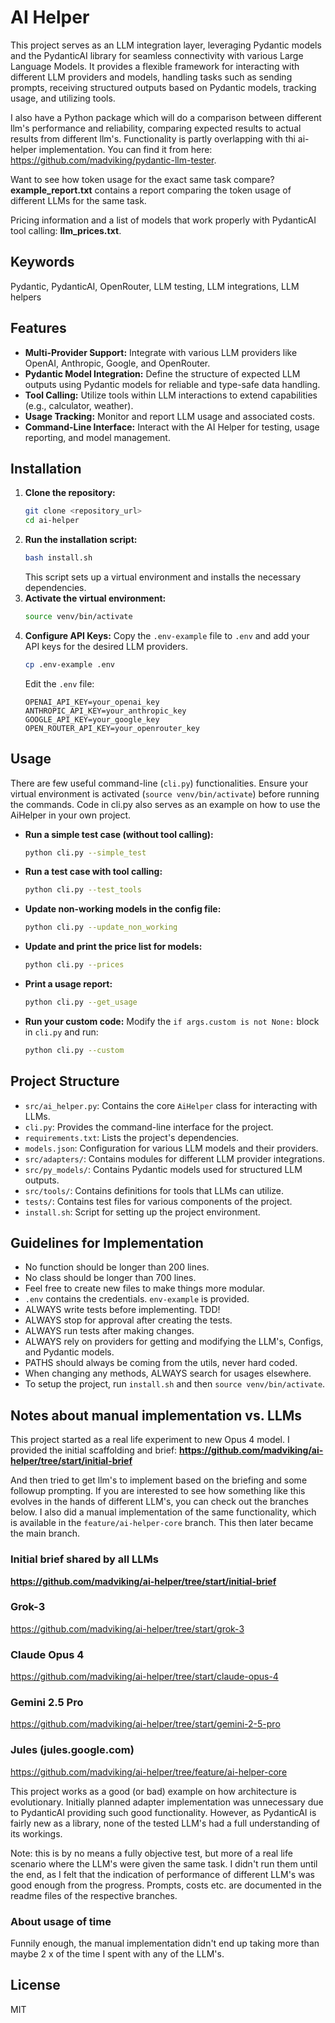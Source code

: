 # AI Helper
This project serves as an LLM integration layer, leveraging Pydantic models and the PydanticAI library for seamless connectivity with various Large Language Models. It provides a flexible framework for interacting with different LLM providers and models, handling tasks such as sending prompts, receiving structured outputs based on Pydantic models, tracking usage, and utilizing tools.

I also have a Python package which will do a comparison between different llm's performance and reliability, comparing expected results to actual results from different llm's. Functionality is partly overlapping with thi ai-helper implementation. You can find it from here:  https://github.com/madviking/pydantic-llm-tester. 

Want to see how token usage for the exact same task compare? **example_report.txt** contains a report comparing the token usage of different LLMs for the same task.

Pricing information and a list of models that work properly with PydanticAI tool calling: **llm_prices.txt**.

## Keywords
Pydantic, PydanticAI, OpenRouter, LLM testing, LLM integrations, LLM helpers

## Features

- **Multi-Provider Support:** Integrate with various LLM providers like OpenAI, Anthropic, Google, and OpenRouter.
- **Pydantic Model Integration:** Define the structure of expected LLM outputs using Pydantic models for reliable and type-safe data handling.
- **Tool Calling:** Utilize tools within LLM interactions to extend capabilities (e.g., calculator, weather).
- **Usage Tracking:** Monitor and report LLM usage and associated costs.
- **Command-Line Interface:** Interact with the AI Helper for testing, usage reporting, and model management.

## Installation

1.  **Clone the repository:**
    ```bash
    git clone <repository_url>
    cd ai-helper
    ```
2.  **Run the installation script:**
    ```bash
    bash install.sh
    ```
    This script sets up a virtual environment and installs the necessary dependencies.
3.  **Activate the virtual environment:**
    ```bash
    source venv/bin/activate
    ```
4.  **Configure API Keys:**
    Copy the `.env-example` file to `.env` and add your API keys for the desired LLM providers.
    ```bash
    cp .env-example .env
    ```
    Edit the `.env` file:
    ```
    OPENAI_API_KEY=your_openai_key
    ANTHROPIC_API_KEY=your_anthropic_key
    GOOGLE_API_KEY=your_google_key
    OPEN_ROUTER_API_KEY=your_openrouter_key
    ```

## Usage

There are few useful command-line (`cli.py`) functionalities. Ensure your virtual environment is activated (`source venv/bin/activate`) before running the commands. Code in cli.py also serves as an example on how to use the AiHelper in your own project.

-   **Run a simple test case (without tool calling):**
    ```bash
    python cli.py --simple_test
    ```
-   **Run a test case with tool calling:**
    ```bash
    python cli.py --test_tools
    ```
-   **Update non-working models in the config file:**
    ```bash
    python cli.py --update_non_working
    ```
-   **Update and print the price list for models:**
    ```bash
    python cli.py --prices
    ```
-   **Print a usage report:**
    ```bash
    python cli.py --get_usage
    ```
-   **Run your custom code:**
    Modify the `if args.custom is not None:` block in `cli.py` and run:
    ```bash
    python cli.py --custom
    ```

## Project Structure

-   `src/ai_helper.py`: Contains the core `AiHelper` class for interacting with LLMs.
-   `cli.py`: Provides the command-line interface for the project.
-   `requirements.txt`: Lists the project's dependencies.
-   `models.json`: Configuration for various LLM models and their providers.
-   `src/adapters/`: Contains modules for different LLM provider integrations.
-   `src/py_models/`: Contains Pydantic models used for structured LLM outputs.
-   `src/tools/`: Contains definitions for tools that LLMs can utilize.
-   `tests/`: Contains test files for various components of the project.
-   `install.sh`: Script for setting up the project environment.

## Guidelines for Implementation

-   No function should be longer than 200 lines.
-   No class should be longer than 700 lines.
-   Feel free to create new files to make things more modular.
-   `.env` contains the credentials. `env-example` is provided.
-   ALWAYS write tests before implementing. TDD!
-   ALWAYS stop for approval after creating the tests.
-   ALWAYS run tests after making changes.
-   ALWAYS rely on providers for getting and modifying the LLM's, Configs, and Pydantic models.
-   PATHS should always be coming from the utils, never hard coded.
-   When changing any methods, ALWAYS search for usages elsewhere.
-   To setup the project, run `install.sh` and then `source venv/bin/activate`.

## Notes about manual implementation vs. LLMs

This project started as a real life experiment to new Opus 4 model. I provided the initial scaffolding and brief:
**https://github.com/madviking/ai-helper/tree/start/initial-brief**

And then tried to get llm's to implement based on the briefing and some followup prompting. If you are interested to see how something like this evolves in the hands of different LLM's, you can check out the branches below. I also did a manual implementation of the same functionality, which is available in the `feature/ai-helper-core` branch. This then later became the main branch.

### Initial brief shared by all LLMs

**https://github.com/madviking/ai-helper/tree/start/initial-brief**

### Grok-3

https://github.com/madviking/ai-helper/tree/start/grok-3

### Claude Opus 4

https://github.com/madviking/ai-helper/tree/start/claude-opus-4

### Gemini 2.5 Pro

https://github.com/madviking/ai-helper/tree/start/gemini-2-5-pro

### Jules (jules.google.com)

https://github.com/madviking/ai-helper/tree/feature/ai-helper-core

This project works as a good (or bad) example on how architecture is evolutionary. Initially planned adapter implementation was unnecessary due to PydanticAI providing such good functionality. However, as PydanticAI is fairly new as a library, none of the tested LLM's had a full understanding of its workings.

Note: this is by no means a fully objective test, but more of a real life scenario where the LLM's were given the same task. I didn't run them until the end, as I felt that the indication of performance of different LLM's was good enough from the progress. Prompts, costs etc. are documented in the readme files of the respective branches.

### About usage of time

Funnily enough, the manual implementation didn't end up taking more than maybe 2 x of the time I spent with any of the LLM's.

## License

MIT
